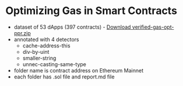 # Optimizing Gas in Smart Contracts
- dataset of 53 dApps (397 contracts) - [Download verified-gas-opt-ppr.zip](https://github.com/rzpbcodes/gas53/blob/main/verified-gas-opt-ppr.zip)
- annotated with 4 detectors
  - cache-address-this
  - div-by-uint
  - smaller-string
  - unnec-casting-same-type
- folder name is contract address on Ethereum Mainnet
- each folder has .sol file and report.md file

  
